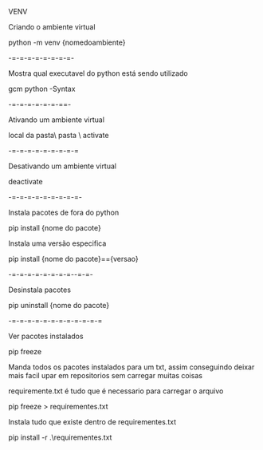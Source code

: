 VENV

Criando o ambiente virtual

python -m venv {nomedoambiente}

-=-=-=-=-=-=-=-=-

Mostra qual executavel do python está sendo utilizado

gcm python -Syntax

-=-=-=-=-=-=-==-

Ativando um ambiente virtual

local da pasta\ pasta \ activate


-=-=-=-=-=-=-=-=-=

Desativando um ambiente virtual

deactivate

-=-=-=-=-=-=-=-=-=-

Instala pacotes de fora do python

pip install {nome do pacote}

Instala uma versão especifica

pip install {nome do pacote}=={versao}

-=-=-=-=-=-=-=-=--=-=-

Desinstala pacotes

pip uninstall {nome do pacote}

-=-=-=-=-=-=-=-=-=-=-=-=

Ver pacotes instalados

pip freeze

Manda todos os pacotes instalados para um txt, assim conseguindo deixar 
mais facil upar em repositorios sem carregar muitas coisas

requiremente.txt é tudo que é necessario para carregar o arquivo

pip freeze > requirementes.txt

Instala tudo que existe dentro de requirementes.txt

pip install -r .\requirementes.txt
